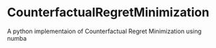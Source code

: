 # CounterfactualRegretMinimization
A python implementaion of Counterfactual Regret Minimization using numba
